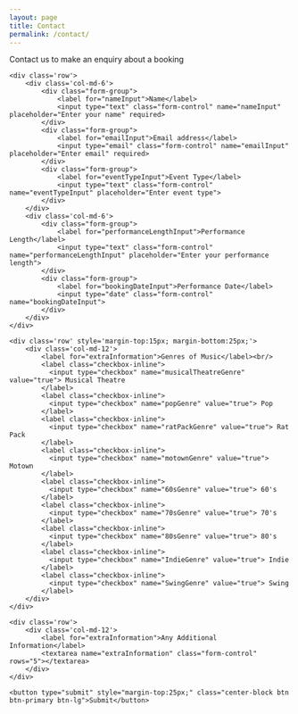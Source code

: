 ```yaml
---
layout: page
title: Contact
permalink: /contact/
---
```


Contact us to make an enquiry about a booking

<form action="https://getsimpleform.com/messages?form_api_token=e4e5d27ff91190711fda2fc13fc75ef4" method="post">
  	<!-- the redirect_to is optional, the form will redirect to the referrer on submission -->
	<input type='hidden' name='redirect_to' value='{{ "thankyou/" | prepend: site.url }}' />

	<div class='row'>
		<div class='col-md-6'>
			<div class="form-group">
				<label for="nameInput">Name</label>
				<input type="text" class="form-control" name="nameInput" placeholder="Enter your name" required>
			</div>
			<div class="form-group">
				<label for="emailInput">Email address</label>
				<input type="email" class="form-control" name="emailInput" placeholder="Enter email" required>
			</div>
			<div class="form-group">
				<label for="eventTypeInput">Event Type</label>
				<input type="text" class="form-control" name="eventTypeInput" placeholder="Enter event type">
			</div>
		</div>
		<div class='col-md-6'>
			<div class="form-group">
				<label for="performanceLengthInput">Performance Length</label>
				<input type="text" class="form-control" name="performanceLengthInput" placeholder="Enter your performance length">
			</div>
			<div class="form-group">
				<label for="bookingDateInput">Performance Date</label>
				<input type="date" class="form-control" name="bookingDateInput">
			</div>
		</div>
	</div>

	<div class='row' style='margin-top:15px; margin-bottom:25px;'>
		<div class='col-md-12'>
			<label for="extraInformation">Genres of Music</label><br/>
			<label class="checkbox-inline">
			  <input type="checkbox" name="musicalTheatreGenre" value="true"> Musical Theatre
			</label>
			<label class="checkbox-inline">
			  <input type="checkbox" name="popGenre" value="true"> Pop
			</label>
			<label class="checkbox-inline">
			  <input type="checkbox" name="ratPackGenre" value="true"> Rat Pack
			</label>
			<label class="checkbox-inline">
			  <input type="checkbox" name="motownGenre" value="true"> Motown
			</label>
			<label class="checkbox-inline">
			  <input type="checkbox" name="60sGenre" value="true"> 60's
			</label>
			<label class="checkbox-inline">
			  <input type="checkbox" name="70sGenre" value="true"> 70's
			</label>
			<label class="checkbox-inline">
			  <input type="checkbox" name="80sGenre" value="true"> 80's
			</label>
			<label class="checkbox-inline">
			  <input type="checkbox" name="IndieGenre" value="true"> Indie
			</label>
			<label class="checkbox-inline">
			  <input type="checkbox" name="SwingGenre" value="true"> Swing
			</label>
		</div>
	</div>

	<div class='row'>
		<div class='col-md-12'>
			<label for="extraInformation">Any Additional Information</label>
			<textarea name="extraInformation" class="form-control" rows="5"></textarea>
		</div>
	</div>

	<button type="submit" style="margin-top:25px;" class="center-block btn btn-primary btn-lg">Submit</button>

</form>
